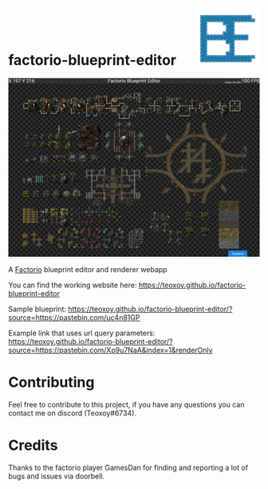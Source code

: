 <img src="./src/logo.svg" width="128" align="right">

<br/>
<br/>
<br/>

# factorio-blueprint-editor

![Preview](./src/preview.png)

A [Factorio](https://www.factorio.com) blueprint editor and renderer webapp

You can find the working website here: https://teoxoy.github.io/factorio-blueprint-editor

Sample blueprint: https://teoxoy.github.io/factorio-blueprint-editor/?source=https://pastebin.com/uc4n81GP

Example link that uses url query parameters: https://teoxoy.github.io/factorio-blueprint-editor/?source=https://pastebin.com/Xp9u7NaA&index=1&renderOnly

# Contributing

Feel free to contribute to this project, if you have any questions you can contact me on discord (Teoxoy#6734).

# Credits

Thanks to the factorio player GamesDan for finding and reporting a lot of bugs and issues via doorbell.
